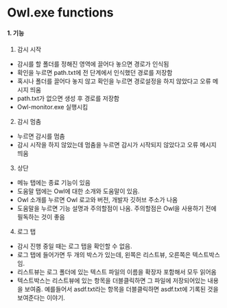 # Owl.exe functions

#### 1. 기능

1. 감시 시작

- 감시를 할 폴더를 정해진 영역에 끌어다 놓으면 경로가 인식됨
- 확인을 누르면 path.txt에 전 단계에서 인식했던 경로를 저장함
- 혹시나 폴더를 끌어다 놓지 않고 확인을 누르면 경로설정을 하지 않았다고 오류 메시지 띄움
- path.txt가 없으면 생성 후 경로를 저장함
- Owl-monitor.exe 실행시킴



2. 감시 멈춤

- 누르면 감시를 멈춤
- 감시 시작을 하지 않았는데 멈춤을 누르면 감시가 시작되지 않았다고 오류 메시지 띄움



3. 상단

- 메뉴 탭에는 종료 기능이 있음
- 도움말 탭에는 Owl에 대한 소개와 도움말이 있음.
- Owl 소개를 누르면 Owl 로고와 버전, 개발자 깃허브 주소가 나옴
- 도움말을 누르면 기능 설명과 주의할점이 나옴. 주의할점은 Owl을 사용하기 전에 필독하는 것이 좋음



4. 로그 탭

- 감시 진행 중일 때는 로그 탭을 확인할 수 없음.
- 로그 탭에 들어가면 두 개의 박스가 있는데, 왼쪽은 리스트뷰, 오른쪽은 텍스트박스임.
- 리스트뷰는 로그 폴더에 있는 텍스트 파일의 이름을 확장자 포함해서 모두 읽어옴
- 텍스트박스는 리스트뷰에 있는 항목을 더블클릭하면 그 파일에 저장되어있는 내용을 보여줌. 예를들어서 asdf.txt라는 항목을 더블클릭하면 asdf.txt에 기록된 것을 보여준다는 이야기.

